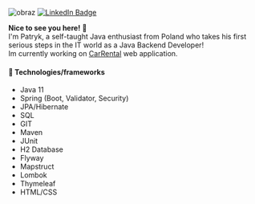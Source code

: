 ![obraz](https://user-images.githubusercontent.com/42815359/160860856-b7f16617-00b7-406f-aa82-fc59b2799ef0.png)
[![LinkedIn Badge](https://img.shields.io/badge/LinkedIn-Profile-informational?style=flat&logo=linkedin&logoColor=white&color=0D76A8)](https://www.linkedin.com/in/patryk-chojnacki96/)

**Nice to see you here!** 👋 
</br>
I'm Patryk, a self-taught Java enthusiast from Poland who takes his first serious steps in the IT world as a Java Backend Developer!
</br>
Im currently working on [CarRental](https://github.com/s0bieskii/CarRentalv1.1) web application.


#### :wrench: Technologies/frameworks
- Java 11
- Spring (Boot, Validator, Security)
- JPA/Hibernate
- SQL
- GIT
- Maven
- JUnit
- H2 Database
- Flyway
- Mapstruct
- Lombok
- Thymeleaf
- HTML/CSS
